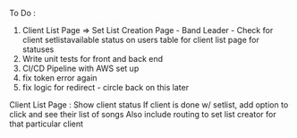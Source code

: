 To Do :
1) Client List Page => Set List Creation Page - Band Leader - Check for client setlistavailable status on users table for client list page for statuses
2) Write unit tests for front and back end
3) CI/CD Pipeline with AWS set up
4) fix token error again
5) fix logic for redirect - circle back on this later

Client List Page : 
Show client status
If client is done w/ setlist, add option to click and see their list of songs
Also include routing to set list creator for that particular client
